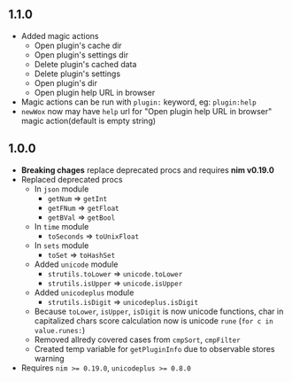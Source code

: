 ## 1.1.0
  - Added magic actions
    - Open plugin's cache dir
    - Open plugin's settings dir
    - Delete plugin's cached data
    - Delete plugin's settings
    - Open plugin's dir
    - Open plugin help URL in browser
  - Magic actions can be run with `plugin:` keyword, eg: `plugin:help`
  - `newWox` now may have `help` url for "Open plugin help URL in browser" magic action(default is empty string)
## 1.0.0
- **Breaking chages** replace deprecated procs and requires **nim v0.19.0**
- Replaced deprecated procs
  - In `json` module
    - `getNum` => `getInt`
    - `getFNum` => `getFloat`
    - `getBVal` => `getBool`
  - In `time` module
    - `toSeconds` => `toUnixFloat`
  - In `sets` module
    - `toSet` => `toHashSet`
  - Added `unicode` module
    - `strutils.toLower` => `unicode.toLower`
    - `strutils.isUpper` => `unicode.isUpper`
  - Added `unicodeplus` module
    - `strutils.isDigit` => `unicodeplus.isDigit`
  - Because `toLower`, `isUpper`, `isDigit` is now unicode functions, char in capitalized chars score calculation now is unicode `rune` (`for c in value.runes:`)
  - Removed allredy covered cases from `cmpSort`, `cmpFilter`
  - Created temp variable for `getPluginInfo` due to observable stores warning
- Requires `nim >= 0.19.0`, `unicodeplus >= 0.8.0`